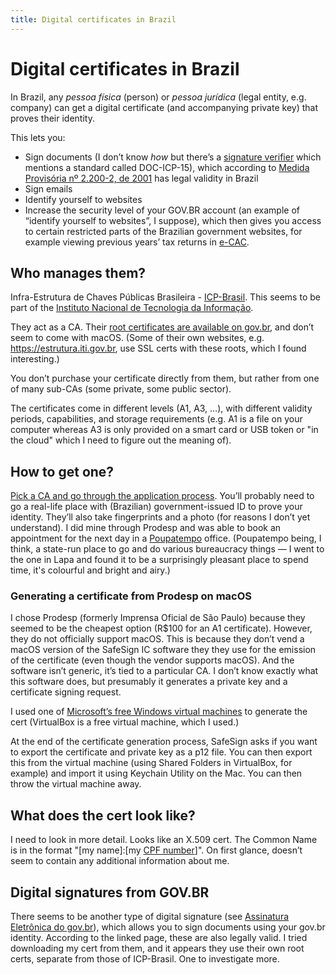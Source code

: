 ```yaml
---
title: Digital certificates in Brazil
---
```


# Digital certificates in Brazil

In Brazil, any _pessoa física_ (person) or _pessoa jurídica_ (legal entity, e.g. company) can get a digital certificate (and accompanying private key) that proves their identity.

This lets you:

- Sign documents (I don’t know _how_ but there’s a [signature verifier](https://verificador.iti.gov.br/verifier-2.7/) which mentions a standard called DOC-ICP-15), which according to [Medida Provisória nº 2.200-2, de 2001](http://www.planalto.gov.br/ccivil_03/mpv/antigas_2001/2200-2.htm) has legal validity in Brazil
- Sign emails
- Identify yourself to websites
- Increase the security level of your GOV.BR account (an example of “identify yourself to websites”, I suppose), which then gives you access to certain restricted parts of the Brazilian government websites, for example viewing previous years’ tax returns in [e-CAC](https://cav.receita.fazenda.gov.br/eCAC/publico/login.aspx).

## Who manages them?

Infra-Estrutura de Chaves Públicas Brasileira - [ICP-Brasil](https://www.gov.br/iti/pt-br/assuntos/icp-brasil). This seems to be part of the [Instituto Nacional de Tecnologia da Informação](https://www.gov.br/iti/pt-br).

They act as a CA. Their [root certificates are available on gov.br](https://www.gov.br/iti/pt-br/assuntos/repositorio/repositorio-ac-raiz), and don’t seem to come with macOS. (Some of their own websites, e.g. https://estrutura.iti.gov.br, use SSL certs with these roots, which I found interesting.)

You don’t purchase your certificate directly from them, but rather from one of many sub-CAs (some private, some public sector).

The certificates come in different levels (A1, A3, …), with different validity periods, capabilities, and storage requirements (e.g. A1 is a file on your computer whereas A3 is only provided on a smart card or USB token or "in the cloud" which I need to figure out the meaning of).

## How to get one?

[Pick a CA and go through the application process](https://www.gov.br/iti/pt-br/assuntos/certificado-digital/como-obter). You’ll probably need to go a real-life place with (Brazilian) government-issued ID to prove your identity. They’ll also take fingerprints and a photo (for reasons I don’t yet understand). I did mine through Prodesp and was able to book an appointment for the next day in a [Poupatempo](https://www.poupatempo.sp.gov.br) office. (Poupatempo being, I think, a state-run place to go and do various bureaucracy things — I went to the one in Lapa and found it to be a surprisingly pleasant place to spend time, it's colourful and bright and airy.)

### Generating a certificate from Prodesp on macOS

I chose Prodesp (formerly Imprensa Oficial de São Paulo) because they seemed to be the cheapest option (R$100 for an A1 certificate). However, they do not officially support macOS. This is because they don’t vend a macOS version of the SafeSign IC software they they use for the emission of the certificate (even though the vendor supports macOS). And the software isn’t generic, it’s tied to a particular CA. I don’t know exactly what this software does, but presumably it generates a private key and a certificate signing request.

I used one of [Microsoft’s free Windows virtual machines](https://developer.microsoft.com/en-us/microsoft-edge/tools/vms/) to generate the cert (VirtualBox is a free virtual machine, which I used.)

At the end of the certificate generation process, SafeSign asks if you want to export the certificate and private key as a p12 file. You can then export this from the virtual machine (using Shared Folders in VirtualBox, for example) and import it using Keychain Utility on the Mac. You can then throw the virtual machine away.

## What does the cert look like?

I need to look in more detail. Looks like an X.509 cert. The Common Name is in the format "[my name]:[my [CPF number](https://en.wikipedia.org/wiki/CPF_number)]". On first glance, doesn’t seem to contain any additional information about me.

## Digital signatures from GOV.BR

There seems to be another type of digital signature (see [Assinatura Eletrônica do gov.br](https://www.gov.br/governodigital/pt-br/assinatura-eletronica)), which allows you to sign documents using your gov.br identity. According to the linked page, these are also legally valid. I tried downloading my cert from them, and it appears they use their own root certs, separate from those of ICP-Brasil. One to investigate more.
